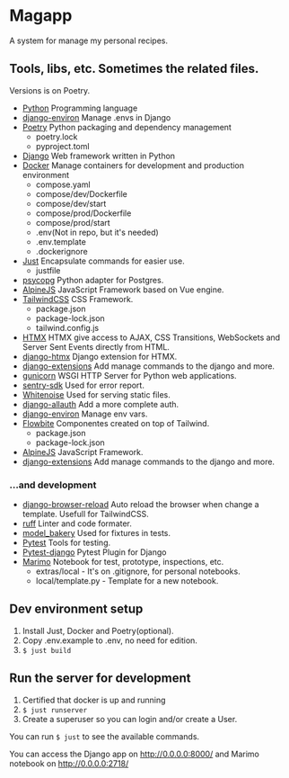 # Magapp 

A system for manage my personal recipes.

## Tools, libs, etc. Sometimes the related files.

Versions is on Poetry.

- [Python](https://www.python.org/) Programming language
- [django-environ](https://django-environ.readthedocs.io) Manage .envs in Django
- [Poetry](https://python-poetry.org/) Python packaging and dependency management
  - poetry.lock
  - pyproject.toml
- [Django](https://www.djangoproject.com/) Web framework written in Python
- [Docker](https://www.docker.com/) Manage containers for development and production environment
  - compose.yaml
  - compose/dev/Dockerfile
  - compose/dev/start
  - compose/prod/Dockerfile
  - compose/prod/start
  - .env(Not in repo, but it's needed)
  - .env.template
  - .dockerignore
- [Just](https://just.systems/) Encapsulate commands for easier use.
  - justfile
- [psycopg](https://www.psycopg.org/) Python adapter for Postgres.
- [AlpineJS](https://alpinejs.dev/) JavaScript Framework based on Vue engine.
- [TailwindCSS](https://tailwindcss.com/) CSS Framework.
  - package.json
  - package-lock.json
  - tailwind.config.js
- [HTMX](https://htmx.org/) HTMX give access to AJAX, CSS Transitions, WebSockets and Server Sent Events directly from HTML.
- [django-htmx](https://django-htmx.readthedocs.io/en/latest/) Django extension for HTMX.
- [django-extensions](https://django-extensions.readthedocs.io/en/latest/) Add manage commands to the django and more.
- [gunicorn](https://gunicorn.org/) WSGI HTTP Server for Python web applications.
- [sentry-sdk](https://docs.sentry.io/platforms/python/) Used for error report. 
- [Whitenoise](https://whitenoise.readthedocs.io/en/stable/django.html) Used for serving static files.
- [django-allauth](https://docs.allauth.org/en/latest/) Add a more complete auth. 
- [django-environ](https://django-environ.readthedocs.io/en/latest/) Manage env vars.
- [Flowbite](https://flowbite.com/) Componentes created on top of Tailwind.
  - package.json
  - package-lock.json
- [AlpineJS](https://alpinejs.dev/) JavaScript Framework.
- [django-extensions](https://django-extensions.readthedocs.io/en/latest/) Add manage commands to the django and more. 

### ...and development

- [django-browser-reload](https://github.com/adamchainz/django-browser-reload) Auto reload the browser when change a template. Usefull for TailwindCSS. 
- [ruff](https://docs.astral.sh/ruff/) Linter and code formater. 
- [model_bakery](https://model-bakery.readthedocs.io/en/latest/) Used for fixtures in tests. 
- [Pytest](https://docs.pytest.org/en/8.0.x/) Tools for testing.
- [Pytest-django](https://pytest-django.readthedocs.io/en/latest/) Pytest Plugin for Django
- [Marimo](https://marimo.io/) Notebook for test, prototype, inspections, etc.
  - extras/local - It's on .gitignore, for personal notebooks.
  - local/template.py - Template for a new notebook.

## Dev environment setup

1. Install Just, Docker and Poetry(optional).
2. Copy .env.example to .env, no need for edition.
3. `$ just build`

## Run the server for development

1. Certified that docker is up and running
2. `$ just runserver`
3. Create a superuser so you can login and/or create a User. 

You can run `$ just` to see the available commands.

You can access the Django app on http://0.0.0.0:8000/ and Marimo notebook on http://0.0.0.0:2718/



